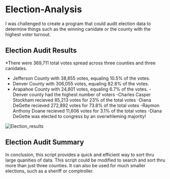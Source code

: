# Election-Analysis
I was challenged to create a program that could audit election data to determine things such as the winning canidate or the county with the highest voter turnout.  
## Election Audit Results
*There were 369,711 total votes spread across three counties and three canidates.
- Jefferson County with 38,855 votes, equaling 10.5% of the votes.
- Denver County with 306,055 votes, equaling 82.8% of the votes.
- Arapahoe County with 24,801 votes, equaling 6.7% of the votes. 
-Denver county had the highest number of voters
-Charles Casper Stockham recieved 85,213 votes for 23% of the total votes
-Diana DeGette recieved 272,892 votes for 73.8% of the total votes
-Raymon Anthony Doane recieved 11,606 votes for 3.1% of the total votes
-Diana DeGette was elected to congress by an overwhleming majority!

![Election_results](https://user-images.githubusercontent.com/68392225/89748303-2470c880-da88-11ea-93f7-b799e8bb356b.png)


## Election Audit Summary
In conclusion, this script provides a quick and efficient way to sort thru large quanities of data. This script could be modified to search and sort thru more than just three counties. It can also be used for much smaller elections, such as a sheriff or comptroller. 
